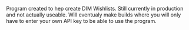 Program created to hep create DIM Wishlists. Still currently in production and not actually useable. Will eventualy make builds where you will only have to enter your own API key to be able to use the program.

